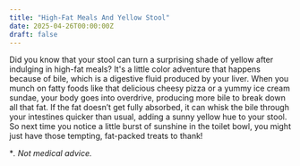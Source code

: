 ```yaml
---
title: "High-Fat Meals And Yellow Stool"
date: 2025-04-26T00:00:00Z
draft: false
---
```


Did you know that your stool can turn a surprising shade of yellow after indulging in high-fat meals? It's a little color adventure that happens because of bile, which is a digestive fluid produced by your liver. When you munch on fatty foods like that delicious cheesy pizza or a yummy ice cream sundae, your body goes into overdrive, producing more bile to break down all that fat. If the fat doesn’t get fully absorbed, it can whisk the bile through your intestines quicker than usual, adding a sunny yellow hue to your stool. So next time you notice a little burst of sunshine in the toilet bowl, you might just have those tempting, fat-packed treats to thank!

**. Not medical advice.*
